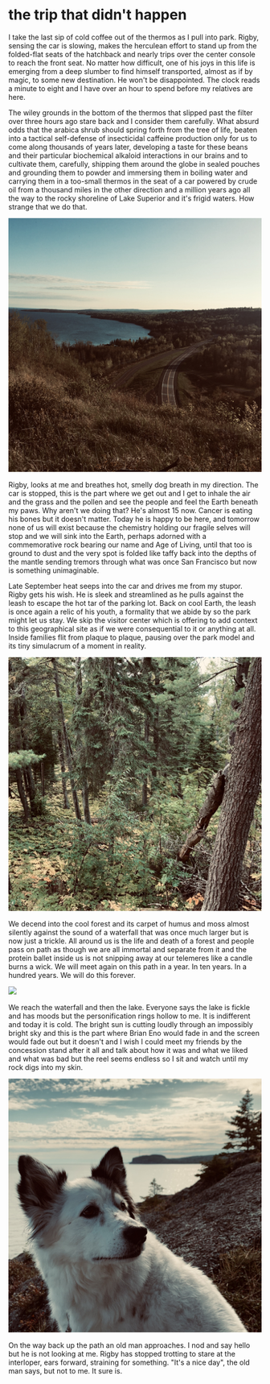 # the trip that didn't happen
I take the last sip of cold coffee out of the thermos as I pull into park. Rigby, sensing the car is slowing, makes the herculean effort to stand up from the folded-flat seats of the hatchback and nearly trips over the center console to reach the front seat. No matter how difficult, one of his joys in this life is emerging from a deep slumber to find himself transported, almost as if by magic, to some new destination. He won't be disappointed. The clock reads a minute to eight and I have over an hour to spend before my relatives are here.

The wiley grounds in the bottom of the thermos that slipped past the filter over three hours ago stare back and I consider them carefully. What absurd odds that the arabica shrub should spring forth from the tree of life, beaten into a tactical self-defense of insecticidal caffeine production only for us to come along thousands of years later, developing a taste for these beans and their particular biochemical alkaloid interactions in our brains and to cultivate them, carefully, shipping them around the globe in sealed pouches and grounding them to powder and immersing them in boiling water and carrying them in a too-small thermos in the seat of a car powered by crude oil from a thousand miles in the other direction and a million years ago all the way to the rocky shoreline of Lake Superior and it's frigid waters. How strange that we do that.

![](road.jpg)

Rigby, looks at me and breathes hot, smelly dog breath in my direction. The car is stopped, this is the part where we get out and I get to inhale the air and the grass and the pollen and see the people and feel the Earth beneath my paws. Why aren't we doing that? He's almost 15 now. Cancer is eating his bones but it doesn't matter. Today he is happy to be here, and tomorrow none of us will exist because the chemistry holding our fragile selves will stop and we will sink into the Earth, perhaps adorned with a commemorative rock bearing our name and Age of Living, until that too is ground to dust and the very spot is folded like taffy back into the depths of the mantle sending tremors through what was once San Francisco but now is something unimaginable. 

Late September heat seeps into the car and drives me from my stupor. Rigby gets his wish. He is sleek and streamlined as he pulls against the leash to escape the hot tar of the parking lot. Back on cool Earth, the leash is once again a relic of his youth, a formality that we abide by so the park might let us stay. We skip the visitor center which is offering to add context to this geographical site as if we were consequential to it or anything at all. Inside families flit from plaque to plaque, pausing over the park model and its tiny simulacrum of a moment in reality.

![](trees.jpg)

We decend into the cool forest and its carpet of humus and moss almost silently against the sound of a waterfall that was once much larger but is now just a trickle. All around us is the life and death of a forest and people pass on path as though we are all immortal and separate from it and the protein ballet inside us is not snipping away at our telemeres like a candle burns a wick. We will meet again on this path in a year. In ten years. In a hundred years. We will do this forever.

![](clearing.jpg)

We reach the waterfall and then the lake. Everyone says the lake is fickle and has moods but the personification rings hollow to me. It is indifferent and today it is cold. The bright sun is cutting loudly through an impossibly bright sky and this is the part where Brian Eno would fade in and the screen would fade out but it doesn't and I wish I could meet my friends by the concession stand after it all and talk about how it was and what we liked and what was bad but the reel seems endless so I sit and watch until my rock digs into my skin.

![](rigby.jpg)

On the way back up the path an old man approaches. I nod and say hello but he is not looking at me. Rigby has stopped trotting to stare at the interloper, ears forward, straining for something. "It's a nice day", the old man says, but not to me. It sure is.